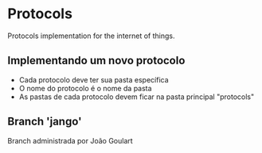 # Protocols
Protocols implementation for the internet of things.

## Implementando um novo protocolo

  - Cada protocolo deve ter sua pasta específica
  - O nome do protocolo é o nome da pasta
  - As pastas de cada protocolo devem ficar na pasta principal "protocols"

## Branch 'jango'

Branch administrada por João Goulart

